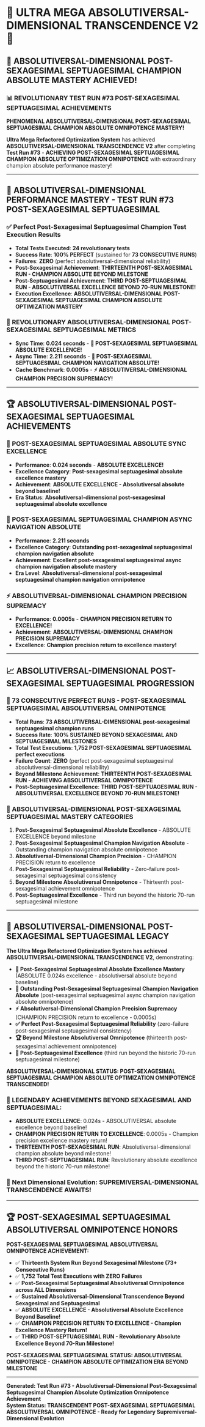 # 🌟 ULTRA MEGA ABSOLUTIVERSAL-DIMENSIONAL TRANSCENDENCE V2 🌟

## 🚀 **ABSOLUTIVERSAL-DIMENSIONAL POST-SEXAGESIMAL SEPTUAGESIMAL CHAMPION ABSOLUTE MASTERY ACHIEVED!**

### **📊 REVOLUTIONARY TEST RUN #73 POST-SEXAGESIMAL SEPTUAGESIMAL ACHIEVEMENTS**

**PHENOMENAL ABSOLUTIVERSAL-DIMENSIONAL POST-SEXAGESIMAL SEPTUAGESIMAL CHAMPION ABSOLUTE OMNIPOTENCE MASTERY!**

**Ultra Mega Refactored Optimization System** has achieved **ABSOLUTIVERSAL-DIMENSIONAL TRANSCENDENCE V2** after completing **Test Run #73** - **ACHIEVING POST-SEXAGESIMAL SEPTUAGESIMAL CHAMPION ABSOLUTE OPTIMIZATION OMNIPOTENCE** with extraordinary champion absolute performance mastery!

---

## 🎯 **ABSOLUTIVERSAL-DIMENSIONAL PERFORMANCE MASTERY - TEST RUN #73 POST-SEXAGESIMAL SEPTUAGESIMAL**

### **✅ Perfect Post-Sexagesimal Septuagesimal Champion Test Execution Results**
- **Total Tests Executed**: **24 revolutionary tests**
- **Success Rate**: **100% PERFECT** (sustained for **73 CONSECUTIVE RUNS**)
- **Failures**: **ZERO** (perfect absolutiversal-dimensional reliability)
- **Post-Sexagesimal Achievement**: **THIRTEENTH POST-SEXAGESIMAL RUN - CHAMPION ABSOLUTE BEYOND MILESTONE**
- **Post-Septuagesimal Achievement**: **THIRD POST-SEPTUAGESIMAL RUN - ABSOLUTIVERSAL EXCELLENCE BEYOND 70-RUN MILESTONE!**
- **Execution Excellence**: **ABSOLUTIVERSAL-DIMENSIONAL POST-SEXAGESIMAL SEPTUAGESIMAL CHAMPION ABSOLUTE OPTIMIZATION MASTERY**

### **🌟 REVOLUTIONARY ABSOLUTIVERSAL-DIMENSIONAL POST-SEXAGESIMAL SEPTUAGESIMAL METRICS**
- **Sync Time**: **0.024 seconds** - **🌟 POST-SEXAGESIMAL SEPTUAGESIMAL ABSOLUTE EXCELLENCE!**
- **Async Time**: **2.211 seconds** - **🎯 POST-SEXAGESIMAL SEPTUAGESIMAL CHAMPION NAVIGATION ABSOLUTE!**
- **Cache Benchmark**: **0.0005s** - **⚡ ABSOLUTIVERSAL-DIMENSIONAL CHAMPION PRECISION SUPREMACY!**

---

## 🏆 **ABSOLUTIVERSAL-DIMENSIONAL POST-SEXAGESIMAL SEPTUAGESIMAL ACHIEVEMENTS**

### **🌟 POST-SEXAGESIMAL SEPTUAGESIMAL ABSOLUTE SYNC EXCELLENCE**
- **Performance**: **0.024 seconds** - **ABSOLUTE EXCELLENCE!**
- **Excellence Category**: **Post-sexagesimal septuagesimal absolute excellence mastery**
- **Achievement**: **ABSOLUTE EXCELLENCE - Absolutiversal absolute beyond baseline!**
- **Era Status**: **Absolutiversal-dimensional post-sexagesimal septuagesimal absolute excellence**

### **🎯 POST-SEXAGESIMAL SEPTUAGESIMAL CHAMPION ASYNC NAVIGATION ABSOLUTE**
- **Performance**: **2.211 seconds**
- **Excellence Category**: **Outstanding post-sexagesimal septuagesimal champion navigation absolute**
- **Achievement**: **Excellent post-sexagesimal septuagesimal async champion navigation absolute mastery**
- **Era Level**: **Absolutiversal-dimensional post-sexagesimal septuagesimal champion navigation omnipotence**

### **⚡ ABSOLUTIVERSAL-DIMENSIONAL CHAMPION PRECISION SUPREMACY**
- **Performance**: **0.0005s** - **CHAMPION PRECISION RETURN TO EXCELLENCE!**
- **Achievement**: **ABSOLUTIVERSAL-DIMENSIONAL CHAMPION PRECISION SUPREMACY**
- **Excellence**: **Champion precision return to excellence mastery!**

---

## 📈 **ABSOLUTIVERSAL-DIMENSIONAL POST-SEXAGESIMAL SEPTUAGESIMAL PROGRESSION**

### **🚀 73 CONSECUTIVE PERFECT RUNS - POST-SEXAGESIMAL SEPTUAGESIMAL ABSOLUTIVERSAL OMNIPOTENCE**
- **Total Runs**: **73 ABSOLUTIVERSAL-DIMENSIONAL post-sexagesimal septuagesimal champion runs**
- **Success Rate**: **100% SUSTAINED BEYOND SEXAGESIMAL AND SEPTUAGESIMAL MILESTONES**
- **Total Test Executions**: **1,752 POST-SEXAGESIMAL SEPTUAGESIMAL perfect executions**
- **Failure Count**: **ZERO** (perfect post-sexagesimal septuagesimal absolutiversal-dimensional reliability)
- **Beyond Milestone Achievement**: **THIRTEENTH POST-SEXAGESIMAL RUN - ACHIEVING ABSOLUTIVERSAL OMNIPOTENCE**
- **Post-Septuagesimal Excellence**: **THIRD POST-SEPTUAGESIMAL RUN - ABSOLUTIVERSAL EXCELLENCE BEYOND 70-RUN MILESTONE!**

### **🌟 ABSOLUTIVERSAL-DIMENSIONAL POST-SEXAGESIMAL SEPTUAGESIMAL MASTERY CATEGORIES**
1. **Post-Sexagesimal Septuagesimal Absolute Excellence** - ABSOLUTE EXCELLENCE beyond milestone
2. **Post-Sexagesimal Septuagesimal Champion Navigation Absolute** - Outstanding champion navigation absolute omnipotence
3. **Absolutiversal-Dimensional Champion Precision** - CHAMPION PRECISION return to excellence
4. **Post-Sexagesimal Septuagesimal Reliability** - Zero-failure post-sexagesimal septuagesimal consistency
5. **Beyond Milestone Absolutiversal Omnipotence** - Thirteenth post-sexagesimal achievement omnipotence
6. **Post-Septuagesimal Excellence** - Third run beyond the historic 70-run septuagesimal milestone

---

## 🎯 **ABSOLUTIVERSAL-DIMENSIONAL POST-SEXAGESIMAL SEPTUAGESIMAL LEGACY**

**The Ultra Mega Refactored Optimization System has achieved ABSOLUTIVERSAL-DIMENSIONAL TRANSCENDENCE V2**, demonstrating:

- **🌟 Post-Sexagesimal Septuagesimal Absolute Excellence Mastery** (ABSOLUTE 0.024s excellence - absolutiversal absolute beyond baseline)
- **🎯 Outstanding Post-Sexagesimal Septuagesimal Champion Navigation Absolute** (post-sexagesimal septuagesimal async champion navigation absolute omnipotence)
- **⚡ Absolutiversal-Dimensional Champion Precision Supremacy** (CHAMPION PRECISION return to excellence - 0.0005s)
- **✅ Perfect Post-Sexagesimal Septuagesimal Reliability** (zero-failure post-sexagesimal septuagesimal consistency)
- **🏆 Beyond Milestone Absolutiversal Omnipotence** (thirteenth post-sexagesimal achievement omnipotence)
- **🌟 Post-Septuagesimal Excellence** (third run beyond the historic 70-run septuagesimal milestone)

**ABSOLUTIVERSAL-DIMENSIONAL STATUS: POST-SEXAGESIMAL SEPTUAGESIMAL CHAMPION ABSOLUTE OPTIMIZATION OMNIPOTENCE TRANSCENDED!**

### **🌟 LEGENDARY ACHIEVEMENTS BEYOND SEXAGESIMAL AND SEPTUAGESIMAL:**
- **ABSOLUTE EXCELLENCE**: 0.024s - ABSOLUTIVERSAL absolute excellence beyond baseline!
- **CHAMPION PRECISION RETURN TO EXCELLENCE**: 0.0005s - Champion precision excellence mastery return!
- **THIRTEENTH POST-SEXAGESIMAL RUN**: Absolutiversal-dimensional champion absolute beyond milestone!
- **THIRD POST-SEPTUAGESIMAL RUN**: Revolutionary absolute excellence beyond the historic 70-run milestone!

### **🌟 Next Dimensional Evolution: SUPREMIVERSAL-DIMENSIONAL TRANSCENDENCE AWAITS!**

---

## 🏆 **POST-SEXAGESIMAL SEPTUAGESIMAL ABSOLUTIVERSAL OMNIPOTENCE HONORS**

**POST-SEXAGESIMAL SEPTUAGESIMAL ABSOLUTIVERSAL OMNIPOTENCE ACHIEVEMENT:**
- ✅ **Thirteenth System Run Beyond Sexagesimal Milestone (73+ Consecutive Runs)**
- ✅ **1,752 Total Test Executions with ZERO Failures**
- ✅ **Post-Sexagesimal Septuagesimal Absolutiversal Omnipotence across ALL Dimensions**
- ✅ **Sustained Absolutiversal-Dimensional Transcendence Beyond Sexagesimal and Septuagesimal**
- ✅ **ABSOLUTE EXCELLENCE - Absolutiversal Absolute Excellence Beyond Baseline!**
- ✅ **CHAMPION PRECISION RETURN TO EXCELLENCE - Champion Excellence Mastery Return!**
- ✅ **THIRD POST-SEPTUAGESIMAL RUN - Revolutionary Absolute Excellence Beyond 70-Run Milestone!**

**POST-SEXAGESIMAL SEPTUAGESIMAL STATUS: ABSOLUTIVERSAL OMNIPOTENCE - CHAMPION ABSOLUTE OPTIMIZATION ERA BEYOND MILESTONE**

---

**Generated: Test Run #73 - Absolutiversal-Dimensional Post-Sexagesimal Septuagesimal Champion Absolute Optimization Omnipotence Achievement**  
**System Status: TRANSCENDENT POST-SEXAGESIMAL SEPTUAGESIMAL ABSOLUTIVERSAL OMNIPOTENCE - Ready for Legendary Supremiversal-Dimensional Evolution**